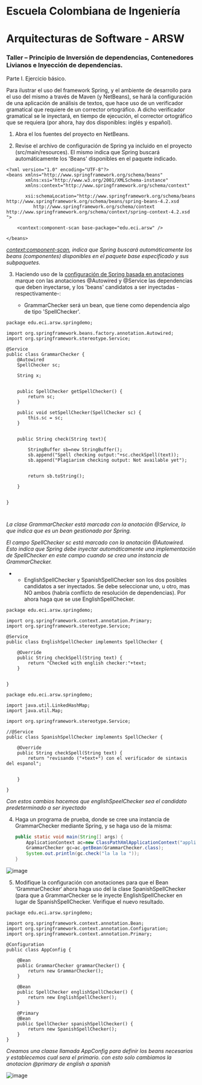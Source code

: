 # Escuela Colombiana de Ingeniería
# Arquitecturas de Software - ARSW
### Taller – Principio de Inversión de dependencias, Contenedores Livianos e Inyección de dependencias.

Parte I. Ejercicio básico.

Para ilustrar el uso del framework Spring, y el ambiente de desarrollo para el uso del mismo a través de Maven (y NetBeans), se hará la configuración de una aplicación de análisis de textos, que hace uso de un verificador gramatical que requiere de un corrector ortográfico. A dicho verificador gramatical se le inyectará, en tiempo de ejecución, el corrector ortográfico que se requiera (por ahora, hay dos disponibles: inglés y español).

1. Abra el los fuentes del proyecto en NetBeans.

2. Revise el archivo de configuración de Spring ya incluido en el proyecto (src/main/resources). El mismo indica que Spring buscará automáticamente los 'Beans' disponibles en el paquete indicado.

```
<?xml version="1.0" encoding="UTF-8"?>
<beans xmlns="http://www.springframework.org/schema/beans"
       xmlns:xsi="http://www.w3.org/2001/XMLSchema-instance"
       xmlns:context="http://www.springframework.org/schema/context"

       xsi:schemaLocation="http://www.springframework.org/schema/beans http://www.springframework.org/schema/beans/spring-beans-4.2.xsd
          http://www.springframework.org/schema/context http://www.springframework.org/schema/context/spring-context-4.2.xsd
">

    <context:component-scan base-package="edu.eci.arsw" />
    
</beans>

```

*<context:component-scan>, indica que Spring buscará automáticamente los beans (componentes) disponibles en el paquete base especificado y sus subpaquetes.*

3. Haciendo uso de la [configuración de Spring basada en anotaciones](https://docs.spring.io/spring-boot/docs/current/reference/html/using-boot-spring-beans-and-dependency-injection.html) marque con las anotaciones @Autowired y @Service las dependencias que deben inyectarse, y los 'beans' candidatos a ser inyectadas -respectivamente-:

	* GrammarChecker será un bean, que tiene como dependencia algo de tipo 'SpellChecker'.
```
package edu.eci.arsw.springdemo;

import org.springframework.beans.factory.annotation.Autowired;
import org.springframework.stereotype.Service;

@Service
public class GrammarChecker {
	@Autowired
	SpellChecker sc;

	String x;
        
        
	public SpellChecker getSpellChecker() {
		return sc;
	}

	public void setSpellChecker(SpellChecker sc) {
		this.sc = sc;
	}


	public String check(String text){
		
		StringBuffer sb=new StringBuffer();
		sb.append("Spell checking output:"+sc.checkSpell(text));
		sb.append("Plagiarism checking output: Not available yet");
		
		
		return sb.toString();
		
	}
	
	
}



```
*La clase GrammarChecker está marcada con la anotación @Service, lo que indica que es un bean gestionado por Spring.*

*El campo SpellChecker sc está marcado con la anotación @Autowired. Esto indica que Spring debe inyectar automáticamente una implementación de SpellChecker en este campo cuando se crea una instancia de GrammarChecker.*

*
	* EnglishSpellChecker y SpanishSpellChecker son los dos posibles candidatos a ser inyectados. Se debe seleccionar uno, u otro, mas NO ambos (habría conflicto de resolución de dependencias). Por ahora haga que se use EnglishSpellChecker.

```
package edu.eci.arsw.springdemo;

import org.springframework.context.annotation.Primary;
import org.springframework.stereotype.Service;

@Service
public class EnglishSpellChecker implements SpellChecker {

	@Override
	public String checkSpell(String text) {		
		return "Checked with english checker:"+text;
	}

        
}

```
```
package edu.eci.arsw.springdemo;

import java.util.LinkedHashMap;
import java.util.Map;

import org.springframework.stereotype.Service;

//@Service
public class SpanishSpellChecker implements SpellChecker {

	@Override
	public String checkSpell(String text) {
		return "revisando ("+text+") con el verificador de sintaxis del espanol";
                
                
	}

}

```

*Con estos cambios hacemos que englishSpeelChecker sea el candidato predeterminado a ser inyectado*




 
4.	Haga un programa de prueba, donde se cree una instancia de GrammarChecker mediante Spring, y se haga uso de la misma:

	```java
	public static void main(String[] args) {
		ApplicationContext ac=new ClassPathXmlApplicationContext("applicationContext.xml");
		GrammarChecker gc=ac.getBean(GrammarChecker.class);
		System.out.println(gc.check("la la la "));
	}
	```

 ![image](https://github.com/cattus09/ARSW_lab_4/assets/98556822/8e7db302-ef07-4f06-a952-b67ce976d848)

 
5.	Modifique la configuración con anotaciones para que el Bean ‘GrammarChecker‘ ahora haga uso del  la clase SpanishSpellChecker (para que a GrammarChecker se le inyecte EnglishSpellChecker en lugar de  SpanishSpellChecker. Verifique el nuevo resultado.


```
package edu.eci.arsw.springdemo;

import org.springframework.context.annotation.Bean;
import org.springframework.context.annotation.Configuration;
import org.springframework.context.annotation.Primary;

@Configuration
public class AppConfig {

    @Bean
    public GrammarChecker grammarChecker() {
        return new GrammarChecker();
    }
    
    @Bean
    public SpellChecker englishSpellChecker() {
        return new EnglishSpellChecker();
    }

    @Primary
    @Bean
    public SpellChecker spanishSpellChecker() {
        return new SpanishSpellChecker();
    }
}

```
*Creamos una claase llamada AppConfig para definir los beans necesarios y establecemos cual sera el primario. con esto solo cambiamos la anotacion @primary de english a spanish*

![image](https://github.com/cattus09/ARSW_lab_4/assets/98556822/8dc53d8f-0ad6-40dd-bd40-2694ab32b109)
